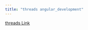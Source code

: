 ```yaml
---
title: "threads angular_development"
---
```


[threads Link](https://www.threads.net/@angular_development)
